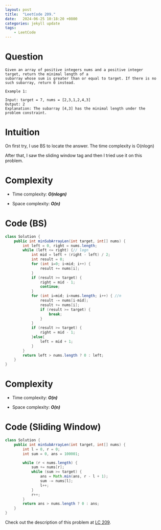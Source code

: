 ```yaml
---
layout: post
title:  "LeetCode 209."
date:   2024-06-25 10:18:20 +0800
categories: jekyll update
tags: 
    - LeetCode
---
```

# Question
```
Given an array of positive integers nums and a positive integer target, return the minimal length of a 
subarray whose sum is greater than or equal to target. If there is no such subarray, return 0 instead.

Example 1:

Input: target = 7, nums = [2,3,1,2,4,3]
Output: 2
Explanation: The subarray [4,3] has the minimal length under the problem constraint.
```
# Intuition
On first try, I use BS to locate the answer. The time complexity is O(nlogn)

After that, I saw the sliding window tag and then I tried use it on this problem.

# Complexity
- Time complexity: ***O(nlogn)***

- Space complexity: ***O(n)***

# Code (BS)
```java
class Solution {
    public int minSubArrayLen(int target, int[] nums) {
        int left = 0, right = nums.length;
        while (left <= right) {// logn
            int mid = left + (right - left) / 2;
            int result = 0;
            for (int i=0; i<mid; i++) {
                result += nums[i];
            }
            if (result >= target) {
                right = mid - 1;
                continue;
            }
            for (int i=mid; i<nums.length; i++) { //n
                result -= nums[i-mid];
                result += nums[i];
                if (result >= target) {
                    break;
                }
            }
            if (result >= target) {
                right = mid - 1;
            }else{
                left = mid + 1;
            }
        }
        return left > nums.length ? 0 : left;
    }
}
```

# Complexity
- Time complexity: ***O(n)***

- Space complexity: ***O(n)***

# Code (Sliding Window)
```java
class Solution {
    public int minSubArrayLen(int target, int[] nums) {
        int l = 0, r = 0;
        int sum = 0, ans = 100001;

        while (r < nums.length) {
            sum += nums[r];
            while (sum >= target) {
                ans = Math.min(ans, r - l + 1);
                sum -= nums[l];
                l++;
            }
            r++;
        }
        return ans > nums.length ? 0 : ans;
    }
}
```

Check out the description of this problem at [LC 209][LC-209].

[LC-209]: https://leetcode.com/problems/minimum-size-subarray-sum/description
